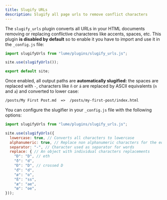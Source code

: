 ```yaml
---
title: Slugify URLs
description: Slugify all page urls to remove conflict characters
---
```


The `slugify_urls` plugin converts all URLs in your HTML documents removing or
replacing conflictive characteres like accents, spaces, etc. This plugin **is
disabled by default** so to enable it you have to import and use it in the
`_config.js` file:

```js
import slugifyUrls from "lume/plugins/slugify_urls.js";

site.use(slugifyUrls());

export default site;
```

Once enabled, all output paths are **automatically slugified:** the spaces are
replaced with `-`, characters like `ñ` or `á` are replaced by ASCII equivalents
(`n` and `a`) and converted to lower case:

```txt
/posts/My First Post.md  =>  /posts/my-first-post/index.html
```

You can configure the slugifier in your `_config.js` file with the following
options:

```js
import slugifyUrls from "lume/plugins/slugify_urls.js";

site.use(slugifyUrls({
  lowercase: true, // Converts all characters to lowercase
  alphanumeric: true, // Replace non alphanumeric characters for the equivalent. Example: ñ to n.
  separator: "-", // Character used as separator for words
  replace: { // An object with individual characters replacements
    "Ð": "D", // eth
    "ð": "d",
    "Đ": "D", // crossed D
    "đ": "d",
    "ø": "o",
    "ß": "ss",
    "æ": "ae",
    "œ": "oe",
}));
```
